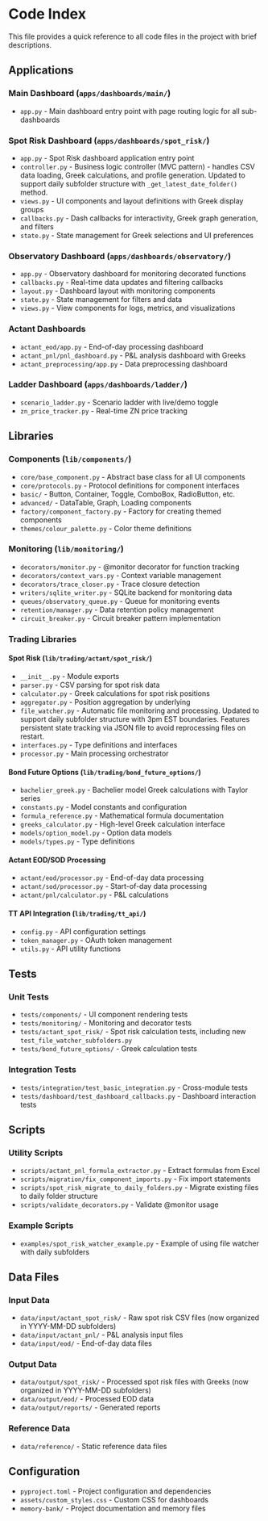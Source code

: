# Code Index

This file provides a quick reference to all code files in the project with brief descriptions.

## Applications

### Main Dashboard (`apps/dashboards/main/`)
- `app.py` - Main dashboard entry point with page routing logic for all sub-dashboards

### Spot Risk Dashboard (`apps/dashboards/spot_risk/`)
- `app.py` - Spot Risk dashboard application entry point
- `controller.py` - Business logic controller (MVC pattern) - handles CSV data loading, Greek calculations, and profile generation. Updated to support daily subfolder structure with `_get_latest_date_folder()` method.
- `views.py` - UI components and layout definitions with Greek display groups
- `callbacks.py` - Dash callbacks for interactivity, Greek graph generation, and filters
- `state.py` - State management for Greek selections and UI preferences

### Observatory Dashboard (`apps/dashboards/observatory/`)
- `app.py` - Observatory dashboard for monitoring decorated functions
- `callbacks.py` - Real-time data updates and filtering callbacks
- `layout.py` - Dashboard layout with monitoring components
- `state.py` - State management for filters and data
- `views.py` - View components for logs, metrics, and visualizations

### Actant Dashboards
- `actant_eod/app.py` - End-of-day processing dashboard
- `actant_pnl/pnl_dashboard.py` - P&L analysis dashboard with Greeks
- `actant_preprocessing/app.py` - Data preprocessing dashboard

### Ladder Dashboard (`apps/dashboards/ladder/`)
- `scenario_ladder.py` - Scenario ladder with live/demo toggle
- `zn_price_tracker.py` - Real-time ZN price tracking

## Libraries

### Components (`lib/components/`)
- `core/base_component.py` - Abstract base class for all UI components
- `core/protocols.py` - Protocol definitions for component interfaces
- `basic/` - Button, Container, Toggle, ComboBox, RadioButton, etc.
- `advanced/` - DataTable, Graph, Loading components
- `factory/component_factory.py` - Factory for creating themed components
- `themes/colour_palette.py` - Color theme definitions

### Monitoring (`lib/monitoring/`)
- `decorators/monitor.py` - @monitor decorator for function tracking
- `decorators/context_vars.py` - Context variable management
- `decorators/trace_closer.py` - Trace closure detection
- `writers/sqlite_writer.py` - SQLite backend for monitoring data
- `queues/observatory_queue.py` - Queue for monitoring events
- `retention/manager.py` - Data retention policy management
- `circuit_breaker.py` - Circuit breaker pattern implementation

### Trading Libraries

#### Spot Risk (`lib/trading/actant/spot_risk/`)
- `__init__.py` - Module exports
- `parser.py` - CSV parsing for spot risk data
- `calculator.py` - Greek calculations for spot risk positions
- `aggregator.py` - Position aggregation by underlying
- `file_watcher.py` - Automatic file monitoring and processing. Updated to support daily subfolder structure with 3pm EST boundaries. Features persistent state tracking via JSON file to avoid reprocessing files on restart.
- `interfaces.py` - Type definitions and interfaces
- `processor.py` - Main processing orchestrator

#### Bond Future Options (`lib/trading/bond_future_options/`)
- `bachelier_greek.py` - Bachelier model Greek calculations with Taylor series
- `constants.py` - Model constants and configuration
- `formula_reference.py` - Mathematical formula documentation
- `greeks_calculator.py` - High-level Greek calculation interface
- `models/option_model.py` - Option data models
- `models/types.py` - Type definitions

#### Actant EOD/SOD Processing
- `actant/eod/processor.py` - End-of-day data processing
- `actant/sod/processor.py` - Start-of-day data processing
- `actant/pnl/calculator.py` - P&L calculations

#### TT API Integration (`lib/trading/tt_api/`)
- `config.py` - API configuration settings
- `token_manager.py` - OAuth token management
- `utils.py` - API utility functions

## Tests

### Unit Tests
- `tests/components/` - UI component rendering tests
- `tests/monitoring/` - Monitoring and decorator tests
- `tests/actant_spot_risk/` - Spot risk calculation tests, including new `test_file_watcher_subfolders.py`
- `tests/bond_future_options/` - Greek calculation tests

### Integration Tests
- `tests/integration/test_basic_integration.py` - Cross-module tests
- `tests/dashboard/test_dashboard_callbacks.py` - Dashboard interaction tests

## Scripts

### Utility Scripts
- `scripts/actant_pnl_formula_extractor.py` - Extract formulas from Excel
- `scripts/migration/fix_component_imports.py` - Fix import statements
- `scripts/spot_risk_migrate_to_daily_folders.py` - Migrate existing files to daily folder structure
- `scripts/validate_decorators.py` - Validate @monitor usage

### Example Scripts
- `examples/spot_risk_watcher_example.py` - Example of using file watcher with daily subfolders

## Data Files

### Input Data
- `data/input/actant_spot_risk/` - Raw spot risk CSV files (now organized in YYYY-MM-DD subfolders)
- `data/input/actant_pnl/` - P&L analysis input files
- `data/input/eod/` - End-of-day data files

### Output Data
- `data/output/spot_risk/` - Processed spot risk files with Greeks (now organized in YYYY-MM-DD subfolders)
- `data/output/eod/` - Processed EOD data
- `data/output/reports/` - Generated reports

### Reference Data
- `data/reference/` - Static reference data files

## Configuration

- `pyproject.toml` - Project configuration and dependencies
- `assets/custom_styles.css` - Custom CSS for dashboards
- `memory-bank/` - Project documentation and memory files
